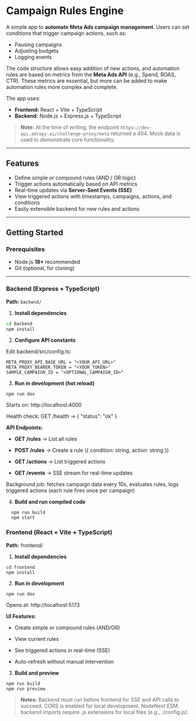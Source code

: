 # Campaign Rules Engine

A simple app to **automate Meta Ads campaign management**. Users can set conditions that trigger campaign actions, such as:

- Pausing campaigns
- Adjusting budgets
- Logging events  

The code structure allows easy addition of new actions, and automation rules are based on metrics from the **Meta Ads API** (e.g., Spend, ROAS, CTR). These metrics are essential, but more can be added to make automation rules more complex and complete.

The app uses:

- **Frontend:** React + Vite + TypeScript  
- **Backend:** Node.js + Express.js + TypeScript  

> **Note:** At the time of writing, the endpoint `https://dev-api.adcopy.ai/challenge-proxy/meta` returned a 404. Mock data is used to demonstrate core functionality.

---

## Features

- Define simple or compound rules (AND / OR logic)  
- Trigger actions automatically based on API metrics  
- Real-time updates via **Server-Sent Events (SSE)**  
- View triggered actions with timestamps, campaigns, actions, and conditions  
- Easily extensible backend for new rules and actions  

---

## Getting Started

### Prerequisites

- Node.js **18+** recommended
- Git (optional, for cloning)

---

### Backend (Express + TypeScript)

**Path:** `backend/`

1. **Install dependencies**

```bash
cd backend
npm install
```
2. **Configure API constants**

Edit backend/src/config.ts:

```
META_PROXY_API_BASE_URL = "<YOUR_API_URL>"
META_PROXY_BEARER_TOKEN = "<YOUR_TOKEN>"
SAMPLE_CAMPAIGN_ID = "<OPTIONAL_CAMPAIGN_ID>"
```
3. **Run in development (hot reload)**
   

```
npm run dev
```
 Starts on: http://localhost:4000

  Health check: GET /health → { "status": "ok" }

  **API Endpoints:**

  - **GET /rules** → List all rules
  
  - **POST /rules** → Create a rule ({ condition: string, action: string })

  - **GET /actions** → List triggered actions

  - **GET /events** → SSE stream for real-time updates

  Background job: fetches campaign data every 10s, evaluates rules, logs triggered actions (each rule fires once per campaign)

4. **Build and run compiled code**
   
```
  npm run build
  npm start
```

### Frontend (React + Vite + TypeScript)

**Path:** frontend/

1. **Install dependencies**

```
cd frontend
npm install
```


2. **Run in development**

```
npm run dev
```

Opens at: http://localhost:5173

**UI Features:**

- Create simple or compound rules (AND/OR)

- View current rules

- See triggered actions in real-time (SSE)

- Auto-refresh without manual intervention

3. **Build and preview**

```
npm run build
npm run preview
```

> **Notes:** Backend must run before frontend for SSE and API calls to succeed. CORS is enabled for local development. NodeNext ESM: backend imports require .js extensions for local files (e.g., ./config.js).
